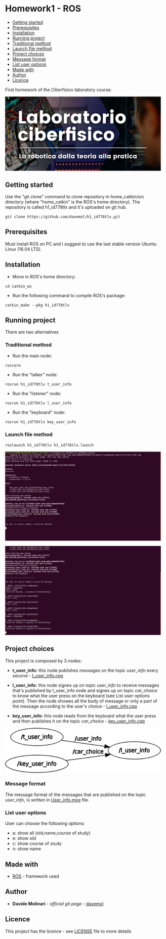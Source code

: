 # Homework1 - ROS

* [Getting started](#getting-started)
* [Prerequisites](#prerequisites)
* [Installation](#installation)
* [Running project](#running-project)
* [Traditional method](#traditional-method)
* [Launch file method](#launch-file-method)
* [Project choices](#project-choices)
* [Message format](#message-format)
* [List user options](#list-user-options)
* [Made with](#made-with)
* [Author](#author)
* [Licence](#licence)

First homework of the Ciberfisico laboratory course.

![laboratorio ciberfisico](images/cyberphysical-lab.jpg)

## Getting started

Use the "git clone" command to clone repository in home_catkin/src directory (where "home_catkin" is the ROS's home directory). The repository is called h1_id778tlx and it's uploaded on git hub.

```
git clone https://github.com/davemol/h1_id778tlx.git
```

## Prerequisites

Must install ROS on PC and I suggest to use the last stable version Ubuntu Linux (16.04 LTS).  

## Installation

* Move in ROS's home directory:

```
cd catkin_ws
```

* Run the following command to compile ROS's package:

```
catkin_make --pkg h1_id778tlx
```

## Running project
 
There are two alternatives

### Traditional method

* Run the main node:

```
roscore
```

* Run the "talker" node:

```
rosrun h1_id778tlx t_user_info
```

* Run the "listener" node:

```
rosrun h1_id778tlx l_user_info
```

* Run the "keyboard" node:

```
rosrun h1_id778tlx key_user_info
```

### Launch file method

```
roslaunch h1_id778tlx h1_id778tlx.launch
```
![rqt_graph](images/run1.png)

![rqt_graph](images/run2.png)

## Project choices

This project is composed by 3 nodes:

* **t_user_info:** this node publishes messages on the topic *user_info* every second - [t_user_info.cpp](src/t_user_info.cpp)

* **l_user_info:** this node signes up on topic *user_info* to receive messages that's published by t_user_info node and signes up on topic *car_choice* to know what the user press on the keyboard (see List user options point). Then the node showes all the body of message or only a part of the message according to the user's choice - [l_user_info.cpp](src/l_user_info.cpp)

* **key_user_info:** this node reads from the keyboard what the user press and then publishes it on the topic *car_choice* -  [key_user_info.cpp](src/key_user_info.cpp)

![rqt_graph](images/h1_id778tlx_rqtgraph.png)

### Message format

The message format of the messages that are published on the topic *user_info*, is written in [User_info.msg](msg/User_info.msg) file.

### List user options

User can choose the following options:

* a: show all (old,name,course of study)
* e: show old
* c: show course of study
* n: show name

## Made with

* [ROS](http://wiki.ros.org/catkin) - framework used

## Author

* **Davide Molinari** - *official git page* - [davemol](https://github.com/davemol)

## Licence

This project has the licence - see [LICENSE](LICENSE) file to more details


